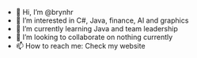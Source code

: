 - 👋 Hi, I’m @brynhr
- 👀 I’m interested in C#, Java, finance, AI and graphics
- 🌱 I’m currently learning Java and team leadership
- 💞️ I’m looking to collaborate on nothing currently
- 📫 How to reach me: Check my website

<!---
brynhr/brynhr is a ✨ special ✨ repository because its `README.md` (this file) appears on your GitHub profile.
You can click the Preview link to take a look at your changes.
--->
